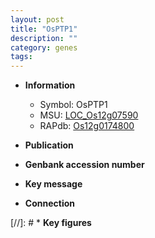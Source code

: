 ```yaml
---
layout: post
title: "OsPTP1"
description: ""
category: genes
tags: 
---
```


* **Information**  
    + Symbol: OsPTP1  
    + MSU: [LOC_Os12g07590](http://rice.uga.edu/cgi-bin/ORF_infopage.cgi?orf=LOC_Os12g07590)  
    + RAPdb: [Os12g0174800](http://rapdb.dna.affrc.go.jp/viewer/gbrowse_details/irgsp1?name=Os12g0174800)  

* **Publication**  

* **Genbank accession number**  

* **Key message**  

* **Connection**  

[//]: # * **Key figures**  


